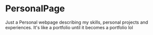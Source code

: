 # PersonalPage
Just a Personal webpage describing my skills, personal projects and experiences.
It's like a portfolio until it becomes a portfolio lol
